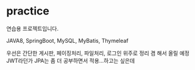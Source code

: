 # practice
연습용 프로젝트입니다.

JAVA8, SpringBoot, MySQL, MyBatis, Thymeleaf

우선은 간단한 게시판, 페이징처리, 파일처리, 로그인 위주로 정리 겸 해서 올릴 예정
JWT라던가 JPA는 좀 더 공부하면서 적용...하고는 싶은데
